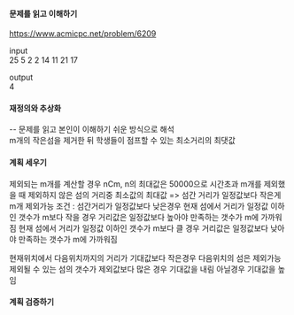 #### 문제를 읽고 이해하기
https://www.acmicpc.net/problem/6209

input</br>
25 5 2
2
14
11
21
17

output</br>
4

#### 재정의와 추상화<br>
-- 문제를 읽고 본인이 이해하기 쉬운 방식으로 해석<br>
m개의 작은섬을 제거한 뒤 학생들이 점프할 수 있는 최소거리의 최댓값

#### 계획 세우기<br>
제외되는 m개를 계산할 경우 nCm, n의 최대값은 50000으로 시간초과
m개를 제외했을 때 제외하지 않은 섬의 거리중 최소값의 최대값 => 섬간 거리가 일정값보다 작은게 m개
제외가능 조건 : 섬간거리가 일정값보다 낮은경우
현재 섬에서 거리가 일정값 이하인 갯수가 m보다 작을 경우 거리값은 일정값보다 높아야 만족하는 갯수가 m에 가까워짐
현재 섬에서 거리가 일정값 이하인 갯수가 m보다 클 경우 거리값은 일정값보다 낮아야 만족하는 갯수가 m에 가까워짐

현재위치에서 다음위치까지의 거리가 기대값보다 작은경우 다음위치의 섬은 제외가능
제외될 수 있는 섬의 갯수가 제외값보다 많은 경우 기대값을 내림
아닐경우 기대값을 높임

#### 계획 검증하기
